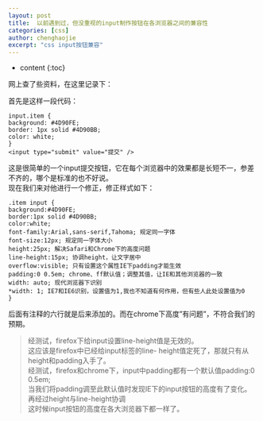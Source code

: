 ```yaml
---
layout: post
title:  以前遇到过，但没重视的input制作按钮在各浏览器之间的兼容性
categories: [css]
author: chenghaojie
excerpt: "css input按钮兼容"
---
```



* content
{:toc}


网上查了些资料，在这里记录下：

首先是这样一段代码：

    input.item {
    background: #4D90FE;
    border: 1px solid #4D90BB;
    color: white;
    }
    <input type="submit" value="提交" />

这是很简单的一个input提交按钮，它在每个浏览器中的效果都是长短不一，参差不齐的，哪个是标准的也不好说。<br/>
现在我们来对他进行一个修正，修正样式如下：

    .item input {
    background:#4D90FE;
    border:1px solid #4D90BB;
    color:white;
    font-family:Arial,sans-serif,Tahoma; 规定同一字体
    font-size:12px; 规定同一字体大小
    height:25px; 解决Safari和Chrome下的高度问题
    line-height:15px; 协调height，让文字居中
    overflow:visible; 只有设置这个属性IE下padding才能生效
    padding:0 0.5em; chrome、ff默认值；调整其值，让IE和其他浏览器的一致
    width: auto; 现代浏览器下识别
    *width: 1; IE7和IE6识别，设置值为1,我也不知道有何作用，但有些人此处设置值为0
    }
    
后面有注释的六行就是后来添加的。而在chrome下高度”有问题”，不符合我们的预期。

>经测试，firefox下给input设置line-height值是无效的。<br/>
这应该是firefox中已经给input标签的line- height值定死了，那就只有从height和padding入手了。<br/>
经测试，firefox和chrome下，input中padding都有一个默认值padding:0 0.5em;<br/>
当我们将padding调至此默认值时发现IE下的input按钮的高度有了变化。<br/>
再经过height与line-height协调<br/>
这时候input按钮的高度在各大浏览器下都一样了。<br/>